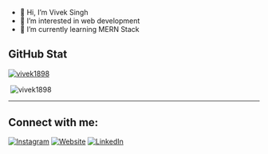 - 👋 Hi, I’m Vivek Singh
- 👀 I’m interested in web development
- 🌱 I’m currently learning MERN Stack


<!---
Vivek1898/Vivek1898 is a ✨ special ✨ repository because its `README.md` (this file) appears on your GitHub profile.
You can click the Preview link to take a look at your changes.
--->

## GitHub Stat
<p align="left"> <a href="https://github.com/ryo-ma/github-profile-trophy"> <img src="https://github-profile-trophy.vercel.app/?username=vivek1898" alt="vivek1898" /> </a> </p>
<p>&nbsp;<img align="center" src="https://github-readme-stats.vercel.app/api?username=vivek1898&show_icons=true&locale=en" alt="vivek1898" /></p>

---

## Connect with me:
[![Instagram](https://img.shields.io/badge/Vivek_singh-%23E4405F.svg?style=for-the-badge&logo=Instagram&logoColor=white)](https://instagram.com/_heyvivek)  [![Website](https://img.shields.io/website?label=Futuristic&style=for-the-badge&url=https%3A%2F%2Fcodestackr.com)](https://futuristiclpu.tech/) [![LinkedIn](https://img.shields.io/badge/linkedin-%230077B5.svg?style=for-the-badge&logo=linkedin&logoColor=white)](https://www.linkedin.com/in/vivek-s-953368121/)
